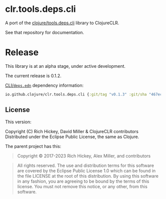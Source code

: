 # clr.tools.deps.cli

A port of the [clojure/tools.deps.cli](https://github.com/clojure/tool.deps.cli) library to ClojureCLR.

See that repository for documentation.

# Release

This library is at an alpha stage, under active development.

The current release is 0.1.2.


[CLI/`deps.edn`](https://clojure.org/reference/deps_edn) dependency information:
```clojure
io.github.clojure/clr.tools.deps.cli {:git/tag "v0.1.3" :git/sha "467ec4d" }
```

## License

This version:

Copyright (C) Rich Hickey, David Miller & ClojureCLR contributors
Distributed under the Eclipse Public License, the same as Clojure.

The parent project has this:

> Copyright © 2017-2023 Rich Hickey, Alex Miller, and contributors

> All rights reserved. The use and distribution terms for this software are covered by the Eclipse Public License 1.0 which can be found in the file LICENSE at the root of this distribution. By using this software in any fashion, you are agreeing to be bound by the terms of this license. You must not remove this notice, or any other, from this software.